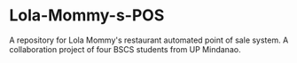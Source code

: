 # Lola-Mommy-s-POS
A repository for Lola Mommy's restaurant automated point of sale system. 
A collaboration project of four BSCS students from UP Mindanao.


